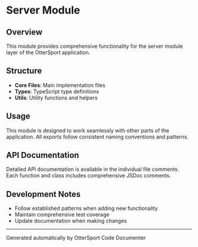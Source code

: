 # Server Module

## Overview
This module provides comprehensive functionality for the server module layer of the OtterSport application.

## Structure
- **Core Files**: Main implementation files
- **Types**: TypeScript type definitions
- **Utils**: Utility functions and helpers

## Usage
This module is designed to work seamlessly with other parts of the application.
All exports follow consistent naming conventions and patterns.

## API Documentation
Detailed API documentation is available in the individual file comments.
Each function and class includes comprehensive JSDoc comments.

## Development Notes
- Follow established patterns when adding new functionality
- Maintain comprehensive test coverage
- Update documentation when making changes

---
Generated automatically by OtterSport Code Documenter